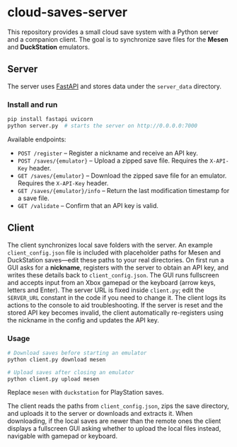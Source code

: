 # cloud-saves-server

This repository provides a small cloud save system with a Python server and a companion client.  The goal is to synchronize save files for the **Mesen** and **DuckStation** emulators.

## Server

The server uses [FastAPI](https://fastapi.tiangolo.com/) and stores data under the `server_data` directory.

### Install and run

```bash
pip install fastapi uvicorn
python server.py  # starts the server on http://0.0.0.0:7000
```

Available endpoints:

- `POST /register` – Register a nickname and receive an API key.
- `POST /saves/{emulator}` – Upload a zipped save file. Requires the `X-API-Key` header.
- `GET /saves/{emulator}` – Download the zipped save file for an emulator. Requires the `X-API-Key` header.
- `GET /saves/{emulator}/info` – Return the last modification timestamp for a save file.
- `GET /validate` – Confirm that an API key is valid.

## Client

The client synchronizes local save folders with the server. An example
`client_config.json` file is included with placeholder paths for Mesen and
DuckStation saves—edit these paths to your real directories. On first run a
GUI asks for a **nickname**, registers with the server to obtain an API key,
and writes these details back to `client_config.json`. The GUI runs fullscreen
and accepts input from an Xbox gamepad or the keyboard (arrow keys, letters
and Enter). The server URL is fixed inside `client.py`; edit the `SERVER_URL`
constant in the code if you need to change it. The client logs its actions to
the console to aid troubleshooting.
If the server is reset and the stored API key becomes invalid, the client
automatically re-registers using the nickname in the config and updates the
API key.

### Usage

```bash
# Download saves before starting an emulator
python client.py download mesen

# Upload saves after closing an emulator
python client.py upload mesen
```

Replace `mesen` with `duckstation` for PlayStation saves.

The client reads the paths from `client_config.json`, zips the save directory,
and uploads it to the server or downloads and extracts it. When downloading,
if the local saves are newer than the remote ones the client displays a
fullscreen GUI asking whether to upload the local files instead, navigable
with gamepad or keyboard.
